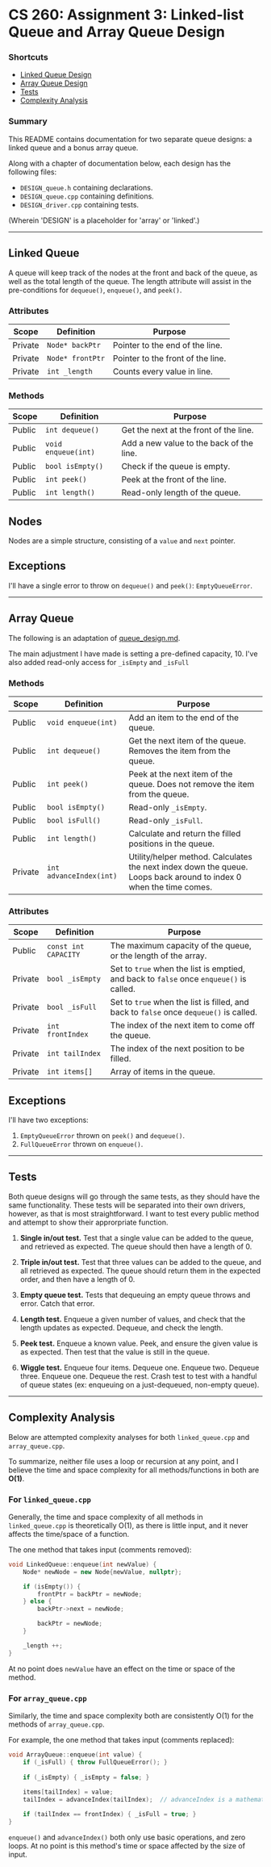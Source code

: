 # CS 260: Assignment 3: Linked-list Queue and Array Queue Design


### Shortcuts
* [Linked Queue Design](#linked-queue)
* [Array Queue Design](#array-queue)
* [Tests](#tests)
* [Complexity Analysis](#complexity-analysis)


### Summary

This README contains documentation for two separate queue designs: a linked queue and a bonus array queue. 

Along with a chapter of documentation below, each design has the following files:
- `DESIGN_queue.h` containing declarations.
- `DESIGN_queue.cpp` containing definitions.
- `DESIGN_driver.cpp` containing tests.

(Wherein 'DESIGN' is a placeholder for 'array' or 'linked'.)

---
## Linked Queue

A queue will keep track of the nodes at the front and back of the queue, as well as the total length of the queue. The length attribute will assist in the pre-conditions for `dequeue()`, `enqueue()`, and `peek()`.

### Attributes
| Scope      | Definition              | Purpose                              |
|------------|-------------------------|--------------------------------------|
| Private    | `Node* backPtr`         | Pointer to the end of the line.
| Private    | `Node* frontPtr`        | Pointer to the front of the line.    
| Private    | `int _length`           | Counts every value in line.

### Methods
| Scope      | Definition              | Purpose                              |
|------------|-------------------------|--------------------------------------|
| Public     | `int dequeue()`         | Get the next at the front of the line.
| Public     | `void enqueue(int)`     | Add a new value to the back of the line.
| Public     | `bool isEmpty()`        | Check if the queue is empty.
| Public     | `int peek()`            | Peek at the front of the line.
| Public     | `int length()`          | Read-only length of the queue.

## Nodes

Nodes are a simple structure, consisting of a `value` and `next` pointer.

## Exceptions

I'll have a single error to throw on `dequeue()` and `peek()`: `EmptyQueueError`.


---
## Array Queue

The following is an adaptation of [queue_design.md](../assignment2/queue_design.md).

The main adjustment I have made is setting a pre-defined capacity, 10. I've also added read-only access for `_isEmpty` and `_isFull`

### Methods
| Scope      | Definition              | Purpose                              |
|------------|-------------------------|--------------------------------------|
| Public     | `void enqueue(int)`     | Add an item to the end of the queue.
| Public     | `int dequeue()`         | Get the next item of the queue. Removes the item from the queue.
| Public     | `int peek()`            | Peek at the next item of the queue. Does not remove the item from the queue.
| Public     | `bool isEmpty()`        | Read-only `_isEmpty`.
| Public     | `bool isFull()`         | Read-only `_isFull`.
| Public     | `int length()`          | Calculate and return the filled positions in the queue.
| Private    | `int advanceIndex(int)` | Utility/helper method. Calculates the next index down the queue. Loops back around to index 0 when the time comes.

### Attributes
| Scope      | Definition           | Purpose                                 |
|------------|----------------------|-----------------------------------------|
| Public     | `const int CAPACITY` | The maximum capacity of the queue, or the length of the array.
| Private    | `bool _isEmpty`      | Set to `true` when the list is emptied, and back to `false` once `enqueue()` is called.
| Private    | `bool _isFull`       | Set to `true` when the list is filled, and back to `false` once `dequeue()` is called.
| Private    | `int frontIndex`     | The index of the next item to come off the queue.
| Private    | `int tailIndex`      | The index of the next position to be filled.
| Private    | `int items[]`        | Array of items in the queue.


## Exceptions

I'll have two exceptions: 
1. `EmptyQueueError` thrown on `peek()` and `dequeue()`.
2. `FullQueueError` thrown on `enqueue()`. 


---
## Tests

Both queue designs will go through the same tests, as they should have the same functionality. These tests will be separated into their own drivers, however, as that is most straightforward. I want to test every public method and attempt to show their approrpriate function.

1. **Single in/out test.**
    Test that a single value can be added to the queue, and retrieved as expected. The queue should then have a length of 0.

2. **Triple in/out test.**
    Test that three values can be added to the queue, and all retrieved as expected. The queue should return them in the expected order, and then have a length of 0.

3. **Empty queue test.**
    Tests that dequeuing an empty queue throws and error. Catch that error.

4. **Length test.**
    Enqueue a given number of values, and check that the length updates as expected. Dequeue, and check the length.

5. **Peek test.**
    Enqueue a known value. Peek, and ensure the given value is as expected. Then test that the value is still in the queue.

6. **Wiggle test.**
    Enqueue four items. Dequeue one. Enqueue two. Dequeue three. Enqueue one. Dequeue the rest. Crash test to test with a handful of queue states (ex: enqueuing on a just-dequeued, non-empty queue).


---
## Complexity Analysis

Below are attempted complexity analyses for both `linked_queue.cpp` and `array_queue.cpp`. 

To summarize, neither file uses a loop or recursion at any point, and I believe the time and space complexity for all methods/functions in both are **O(1)**.

### For `linked_queue.cpp`

Generally, the time and space complexity of all methods in `linked_queue.cpp` is theoretically O(1), as there is little input, and it never affects the time/space of a function.

The one method that takes input (comments removed): 

```cpp
void LinkedQueue::enqueue(int newValue) {
    Node* newNode = new Node{newValue, nullptr};

    if (isEmpty()) {
        frontPtr = backPtr = newNode; 
    } else {
        backPtr->next = newNode;

        backPtr = newNode;
    }

    _length ++;
}
```

At no point does `newValue` have an effect on the time or space of the method.


### For `array_queue.cpp`

Similarly, the time and space complexity both are consistently O(1) for the methods of `array_queue.cpp`.

For example, the one method that takes input (comments replaced):

```cpp
void ArrayQueue::enqueue(int value) {
    if (_isFull) { throw FullQueueError(); }
    
    if (_isEmpty) { _isEmpty = false; } 
    
    items[tailIndex] = value;
    tailIndex = advanceIndex(tailIndex);  // advanceIndex is a mathematic function

    if (tailIndex == frontIndex) { _isFull = true; }
}
```

`enqueue()` and `advanceIndex()` both only use basic operations, and zero loops. At no point is this method's time or space affected by the size of input.
